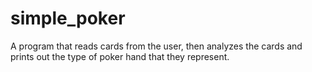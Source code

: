 # simple_poker
A program that reads cards from the user, then analyzes the cards and prints out the type of poker hand that they represent.
